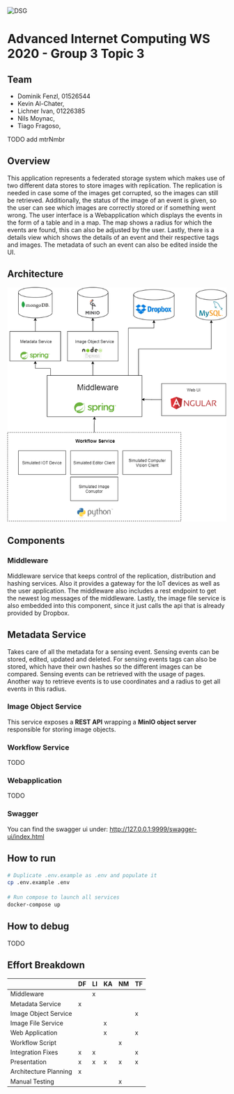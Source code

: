 ![DSG](./docs/dsg_logo.png)

# Advanced Internet Computing WS 2020 - Group 3 Topic 3

## Team
- Dominik Fenzl, 01526544
- Kevin Al-Chater, 
- Lichner Ivan, 01226385
- Nils Moynac, 
- Tiago Fragoso, 

TODO add mtrNmbr

## Overview
This application represents a federated storage system which makes use of two different data stores to store images with replication.
The replication is needed in case some of the images get corrupted, so the images can still be retrieved.
Additionally, the status of the image of an event is given, so the user can see which images are correctly stored or if something went wrong.
The user interface is a Webapplication which displays the events in the form of a table and in a map.
The map shows a radius for which the events are found, this can also be adjusted by the user.
Lastly, there is a details view which shows the details of an event and their respective tags and images.
The metadata of such an event can also be edited inside the UI.

## Architecture

![Architecture](./docs/AIC_Architecture.png)

## Components

### Middleware

Middleware service that keeps control of the replication, distribution and hashing services. Also it provides a gateway for the IoT devices as well as the user application.
The middleware also includes a rest endpoint to get the newest log messages of the middleware.
Lastly, the image file service is also embedded into this component, since it just calls the api that is already provided by Dropbox.

## Metadata Service
Takes care of all the metadata for a sensing event.
Sensing events can be stored, edited, updated and deleted.
For sensing events tags can also be stored, which have their own hashes so the different images can be compared.
Sensing events can be retrieved with the usage of pages.
Another way to retrieve events is to use coordinates and a radius to get all events in this radius.

### Image Object Service

This service exposes a **REST API** wrapping a **MinIO object server** responsible for storing image objects.

### Workflow Service

TODO

### Webapplication
TODO

### Swagger
You can find the swagger ui under: http://127.0.0.1:9999/swagger-ui/index.html

## How to run

```bash
# Duplicate .env.example as .env and populate it
cp .env.example .env

# Run compose to launch all services
docker-compose up
```

## How to debug

TODO


## Effort Breakdown

|                      | DF  |  LI | KA  | NM  | TF |
|----------------------|------|-----|-----|-----|----|    
|Middleware            |      |  x  |     |     |    |
|Metadata Service      |  x   |     |     |     |    |
|Image Object Service  |      |     |     |     |  x |
|Image File Service    |      |     |  x  |     |    |
|Web Application       |      |     |  x  |     |  x |
|Workflow Script       |      |     |     |  x  |    |
|Integration Fixes     |  x   |  x  |     |     |  x |
|Presentation          |  x   |   x |  x  |  x  | x  |
|Architecture Planning |  x   |     |     |     |    |
|Manual Testing        |      |     |     |  x  |    |


